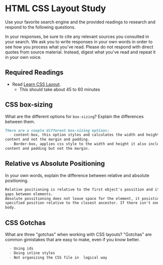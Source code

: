 # HTML CSS Layout Study

Use your favorite search engine and the provided readings to research and respond to the following questions.

In your responses, be sure to cite any relevant sources you consulted in your search. We ask you to write responses in your own words in order to see how you process what you've read. Please do not respond with direct quotes from source material. Instead, digest what you've read and repeat it in your own voice.

## Required Readings

- Read [Learn CSS Layout](http://learnlayout.com).
  - This should take about 45 to 60 minutes

## CSS box-sizing

What are the different options for `box-sizing`? Explain the differences between them.

```md
There are a couple different box-sizing options:
  - content-box, this option styles and calculates the width and height of the
content and not the margin and padding.
  - Border-box, applies css style to the width and height it also includes the
content and padding but not the margin.

```

## Relative vs Absolute Positioning

In your own words, explain the difference between relative and absolute positioning.

```md
Relative positioning is relative to the first object's possition and it causes
gaps between elements.
Absolute possitioning does not leave space for the element, it posistions it at a
specified position relative to the closest ancestor. If there isn't one it uses the
body.
```

## CSS Gotchas

What are three "gotchas" when working with CSS layouts? "Gotchas" are common gimistakes that are easy to make, even if you know better.

```md
  - Using ids
  - Doing inline styles
  - Not organizing the CSS file in  logical way
```
